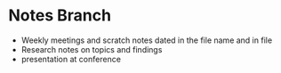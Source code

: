 # Notes Branch
  - Weekly meetings and scratch notes dated in the file name and in file
  - Research notes on topics and findings
  - presentation at conference